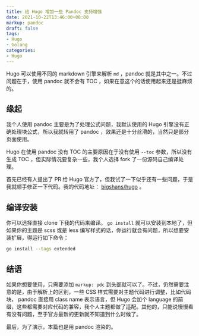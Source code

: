 ```yaml
---
title: 给 Hugo 增加一些 Pandoc 支持增强
date: 2021-10-22T13:46:00+08:00
markup: pandoc
draft: false
tags:
- Hugo
- Golang
categories:
- Hugo
---
```


Hugo 可以使用不同的 markdown 引擎来解析 `md` ，pandoc 就是其中之一。不过问题在于，使用 pandoc 就不会有 TOC ，如果在意这个的话使用起来还是挺麻烦的。

## 缘起

我个人使用 pandoc 主要是为了处理公式问题，我默认使用的 Hugo 引擎没有正确处理块公式，所以我就转用了 pandoc ，效果还是十分丝滑的，当然只是部分页面使用。

Hugo 在使用 pandoc 没有 TOC 的主要原因在于没有使用 `--toc` 参数，所以没有生成 TOC ，但实际情况要复杂一些，我个人选择 fork 了一份源码自己编译处理。

首先已经有人提出了 PR 给 Hugo 官方了，但我试了一下似乎还有一些问题，于是我就顺手修正一下代码。我的代码地址： [bigshans/hugo](https://github.com/bigshans/hugo) 。

## 编译安装

你可以选择直接 clone 下我的代码来编译。 `go install` 就可以安装到本地了，但如果你的主题是 scss 或是 less 编写样式的话，你运行就会有问题，所以想要安装扩展，得运行如下命令：

``` sh
go install --tags extended
```

## 结语

如果你想要使用，只需要添加 `markup: pdc` 到头部就可以了。不过，仍然需要注意的是，由于解析上的区别，一些 CSS 样式需要对主题代码进行调整，比如代码块， pandoc 直接用 class name 表示语言，但 Hugo 会加个 language 的前缀，这些都需要对应代码的兼容，我个人主题都做了适配。其他的，只能说慢慢看有没有问题，至于官方最新的更新就不知道到什么时候了。

最后，为了演示，本篇也是用 pandoc 渲染的。
